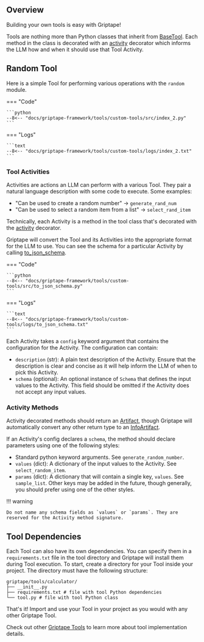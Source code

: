 ## Overview

Building your own tools is easy with Griptape!

Tools are nothing more than Python classes that inherit from [BaseTool](../../../reference/griptape/tools/base_tool.md).
Each method in the class is decorated with an [activity](../../../reference/griptape/utils/decorators.md#griptape.utils.decorators.activity) decorator which informs the LLM how and when it should use that Tool Activity.

## Random Tool

Here is a simple Tool for performing various operations with the `random` module.

=== "Code"

    ```python
    --8<-- "docs/griptape-framework/tools/custom-tools/src/index_2.py"
    ```

=== "Logs"

    ```text
    --8<-- "docs/griptape-framework/tools/custom-tools/logs/index_2.txt"
    ```

### Tool Activities

Activities are actions an LLM can perform with a various Tool. They pair a natural language description with some code to execute. Some examples:

- "Can be used to create a random number" -> `generate_rand_num`
- "Can be used to select a random item from a list" -> `select_rand_item`

Technically, each Activity is a method in the tool class that's decorated with the [activity](../../../reference/griptape/utils/decorators.md#griptape.utils.decorators.activity) decorator.

Griptape will convert the Tool and its Activities into the appropriate format for the LLM to use. You can see the schema for a particular Activity by calling [to_json_schema](../../../reference/griptape/mixins/activity_mixin.md#griptape.mixins.activity_mixin.ActivityMixin.to_activity_json_schema).

=== "Code"

    ```python
    --8<-- "docs/griptape-framework/tools/custom-tools/src/to_json_schema.py"
    ```

=== "Logs"

    ```text
    --8<-- "docs/griptape-framework/tools/custom-tools/logs/to_json_schema.txt"
    ```

Each Activity takes a `config` keyword argument that contains the configuration for the Activity. The configuration can contain:

- `description` (str): A plain text description of the Activity. Ensure that the description is clear and concise as it will help inform the LLM of when to pick this Activity.
- `schema` (optional): An optional instance of `Schema` that defines the input values to the Activity. This field should be omitted if the Activity does not accept any input values.

### Activity Methods

Activity decorated methods should return an [Artifact](../../data/artifacts.md), though Griptape will automatically convert any other return type to an [InfoArtifact](../../data/artifacts.md#info).

If an Activity's config declares a `schema`, the method should declare parameters using one of the following styles:

- Standard python keyword arguments. See `generate_random_number`.
- `values` (dict): A dictionary of the input values to the Activity. See `select_random_item`.
- `params` (dict): A dictionary that will contain a single key, `values`. See `sample_list`. Other keys may be added in the future, though generally, you should prefer using one of the other styles.

!!! warning

    Do not name any schema fields as `values` or `params`. They are reserved for the Activity method signature.

## Tool Dependencies

Each Tool can also have its own dependencies. You can specify them in a `requirements.txt` file in the tool directory and Griptape will install them during Tool execution.
To start, create a directory for your Tool inside your project. The directory must have the following structure:

```
griptape/tools/calculator/
├── __init__.py
├── requirements.txt # file with tool Python dependencies
└── tool.py # file with tool Python class
```

That's it! Import and use your Tool in your project as you would with any other Griptape Tool.

Check out other [Griptape Tools](https://github.com/griptape-ai/griptape/tree/main/griptape/tools) to learn more about tool implementation details.
